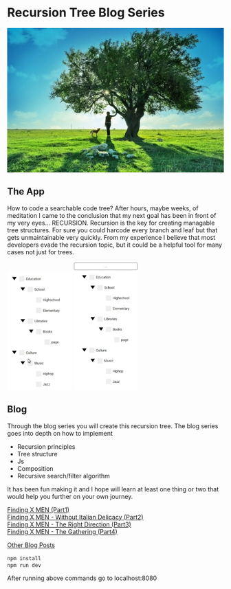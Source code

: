 # Recursion Tree Blog Series
<img src="./assets/nature_tree.jpg" />

## The App
How to code a searchable code tree? After hours, maybe weeks, of meditation I came to the conclusion that my next goal has been 
in front of my very eyes... RECURSION. Recursion is the key 
for creating managable tree structures. 
For sure you could harcode every branch and leaf but that gets unmaintainable very quickly.
From my experience I believe that most developers evade the recursion topic, but it could
be a helpful tool for many cases not just for trees. 

<img src="./assets/treeviewcase3.gif" width="150" />
<img src="./assets/treesearch.gif" width="150" />

## Blog

Through the blog series you will create this recursion tree.
The blog series goes into depth on how to implement

- Recursion principles
- Tree structure
- Js
- Composition
- Recursive search/filter algorithm

It has been fun making it and I hope will learn at least one thing or two
that would help you further on your own journey.

[Finding X MEN (Part1)](http://leonstel.github.io/blogs/xmen_part1)  
[Finding  X MEN - Without Italian Delicacy (Part2)](http://leonstel.github.io/blogs/xmen_part2)  
[Finding  X MEN - The Right Direction (Part3)](http://leonstel.github.io/blogs/xmen_part3)  
[Finding  X MEN - The Gathering (Part4)](http://leonstel.github.io/blogs/xmen_part4)

[Other Blog Posts](http://leonstel.github.io/)

```
npm install
npm run dev
```

After running above commands go to localhost:8080
